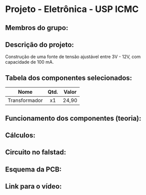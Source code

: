 # Projeto - Eletrônica - USP ICMC

## Membros do grupo:

## Descrição do projeto:

Construção de uma fonte de tensão ajustável entre 3V - 12V, com capacidade de 100 mA.

## Tabela dos componentes selecionados:

|         Nome         |  Qtd.  | Valor |
|        :----:        | :----: | :---: |
|  Transformador  |  x1  | 24,90 |

## Funcionamento dos componentes (teoria):

## Cálculos:

## Circuito no falstad:

## Esquema da PCB:

## Link para o vídeo:
